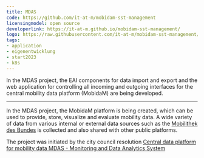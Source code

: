 ```yaml
---
title: MDAS
code: https://github.com/it-at-m/mobidam-sst-management
licensingmodel: open source
developerlink: https://it-at-m.github.io/mobidam-sst-management/
logo: https://raw.githubusercontent.com/it-at-m/mobidam-sst-management/sprint/images/logo.png
tags:
- application
- eigenentwicklung
- start2023
- k8s
---
```

In the MDAS project, the EAI components for data import and export and the web application for controlling all incoming and outgoing interfaces for the central mobility data platform (MobidaM) are being developed.

---

In the MDAS project, the MobidaM platform is being created, which can be used to provide, store, visualize and evaluate mobility data.
A wide variety of data from various internal or external data sources such as the [Mobilithek des Bundes](https://www.bmdv.bund.de/DE/Themen/Digitales/Mobilithek/mobilithek.html) is collected and also shared with other public platforms.

The project was initiated by the city council resolution [Central data platform for mobility data
MDAS - Monitoring and Data Analytics System](https://www.muenchen-transparent.de/antraege/7983679)
